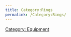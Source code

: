 ```yaml
---
title: Category:Rings
permalink: /Category:Rings/
---
```


[Category: Equipment](Category:_Equipment "wikilink")